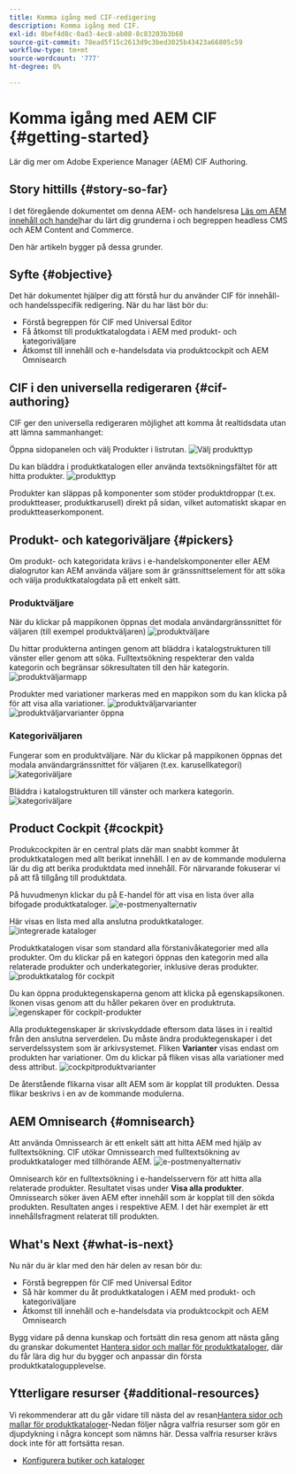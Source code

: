 ```yaml
---
title: Komma igång med CIF-redigering
description: Komma igång med CIF.
exl-id: 0bef4d8c-0ad3-4ec8-ab08-8c83203b3b68
source-git-commit: 78ead5f15c2613d9c3bed3025b43423a66805c59
workflow-type: tm+mt
source-wordcount: '777'
ht-degree: 0%

---
```


# Komma igång med AEM CIF {#getting-started}

Lär dig mer om Adobe Experience Manager (AEM) CIF Authoring.

## Story hittills {#story-so-far}

I det föregående dokumentet om denna AEM- och handelsresa [Läs om AEM innehåll och handel](/help/commerce-cloud/introduction.md)har du lärt dig grunderna i och begreppen headless CMS och AEM Content and Commerce.

Den här artikeln bygger på dessa grunder.

## Syfte {#objective}

Det här dokumentet hjälper dig att förstå hur du använder CIF för innehåll- och handelsspecifik redigering. När du har läst bör du:

* Förstå begreppen för CIF med Universal Editor
* Få åtkomst till produktkatalogdata i AEM med produkt- och kategoriväljare
* Åtkomst till innehåll och e-handelsdata via produktcockpit och AEM Omnisearch

## CIF i den universella redigeraren {#cif-authoring}

CIF ger den universella redigeraren möjlighet att komma åt realtidsdata utan att lämna sammanhanget:

Öppna sidopanelen och välj Produkter i listrutan.
![Välj produkttyp](assets/asset-finder-overview.png)

Du kan bläddra i produktkatalogen eller använda textsökningsfältet för att hitta produkter.
![produkttyp](assets/asset-finder-search.png)

Produkter kan släppas på komponenter som stöder produktdroppar (t.ex. produktteaser, produktkarusell) direkt på sidan, vilket automatiskt skapar en produktteaserkomponent.

## Produkt- och kategoriväljare {#pickers}

Om produkt- och kategoridata krävs i e-handelskomponenter eller AEM dialogrutor kan AEM använda väljare som är gränssnittselement för att söka och välja produktkatalogdata på ett enkelt sätt.

### Produktväljare

När du klickar på mappikonen öppnas det modala användargränssnittet för väljaren (till exempel produktväljaren)
![produktväljare](assets/product-picker-open.png)

Du hittar produkterna antingen genom att bläddra i katalogstrukturen till vänster eller genom att söka. Fulltextsökning respekterar den valda kategorin och begränsar sökresultaten till den här kategorin.
![produktväljarmapp](assets/product-picker-folders.png)

Produkter med variationer markeras med en mappikon som du kan klicka på för att visa alla variationer.
![produktväljarvarianter](assets/product-picker-variants.png)
![produktväljarvarianter öppna](assets/product-picker-variants-open.png)

### Kategoriväljaren

Fungerar som en produktväljare. När du klickar på mappikonen öppnas det modala användargränssnittet för väljaren (t.ex. karusellkategori)
![kategoriväljare](assets/category-picker-open.png)

Bläddra i katalogstrukturen till vänster och markera kategorin.
![kategoriväljare](assets/category-picker-folders.png)

## Product Cockpit {#cockpit}

Produkcockpiten är en central plats där man snabbt kommer åt produktkatalogen med allt berikat innehåll. I en av de kommande modulerna lär du dig att berika produktdata med innehåll. För närvarande fokuserar vi på att få tillgång till produktdata.

På huvudmenyn klickar du på E-handel för att visa en lista över alla bifogade produktkataloger.
![e-postmenyalternativ](assets/commerce-menu-item.png)

Här visas en lista med alla anslutna produktkataloger.
![integrerade kataloger](assets/cockpit-Integrated-catalogs.png)

Produktkatalogen visar som standard alla förstanivåkategorier med alla produkter. Om du klickar på en kategori öppnas den kategorin med alla relaterade produkter och underkategorier, inklusive deras produkter.
![produktkatalog för cockpit](assets/cockpit-product-catalog.png)

Du kan öppna produktegenskaperna genom att klicka på egenskapsikonen. Ikonen visas genom att du håller pekaren över en produktruta.
![egenskaper för cockpit-produkter](assets/cockpit-properties.png)

Alla produktegenskaper är skrivskyddade eftersom data läses in i realtid från den anslutna serverdelen. Du måste ändra produktegenskaper i det serverdelssystem som är arkivsystemet. Fliken **Varianter** visas endast om produkten har variationer. Om du klickar på fliken visas alla variationer med dess attribut.
![cockpitproduktvarianter](assets/cockpit-properties-variants.png)

De återstående flikarna visar allt AEM som är kopplat till produkten. Dessa flikar beskrivs i en av de kommande modulerna.

## AEM Omnisearch {#omnisearch}

Att använda Omnissearch är ett enkelt sätt att hitta AEM med hjälp av fulltextsökning. CIF utökar Omnissearch med fulltextsökning av produktkataloger med tillhörande AEM.
![e-postmenyalternativ](assets/omnisearch.png)

Omnisearch kör en fulltextsökning i e-handelsservern för att hitta alla relaterade produkter. Resultatet visas under **Visa alla produkter**. Omnissearch söker även AEM efter innehåll som är kopplat till den sökda produkten. Resultaten anges i respektive AEM. I det här exemplet är ett innehållsfragment relaterat till produkten.

## What&#39;s Next {#what-is-next}

Nu när du är klar med den här delen av resan bör du:

* Förstå begreppen för CIF med Universal Editor
* Så här kommer du åt produktkatalogen i AEM med produkt- och kategoriväljare
* Åtkomst till innehåll och e-handelsdata via produktcockpit och AEM Omnisearch

Bygg vidare på denna kunskap och fortsätt din resa genom att nästa gång du granskar dokumentet [Hantera sidor och mallar för produktkataloger](catalog-templates.md), där du får lära dig hur du bygger och anpassar din första produktkatalogupplevelse.

## Ytterligare resurser {#additional-resources}

Vi rekommenderar att du går vidare till nästa del av resan[Hantera sidor och mallar för produktkataloger](catalog-templates.md)-Nedan följer några valfria resurser som gör en djupdykning i några koncept som nämns här. Dessa valfria resurser krävs dock inte för att fortsätta resan.

* [Konfigurera butiker och kataloger](/help/commerce-cloud/getting-started.md#catalog)
